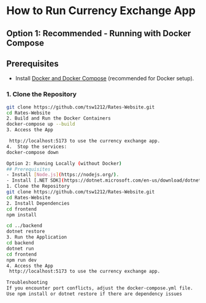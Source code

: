# How to Run Currency Exchange App


## Option 1: Recommended - Running with Docker Compose

## Prerequisites
- Install [Docker and Docker Compose](https://www.docker.com/products/docker-desktop) (recommended for Docker setup).

### 1. Clone the Repository
  
```bash
git clone https://github.com/tsw1212/Rates-Website.git
cd Rates-Website
2. Build and Run the Docker Containers
docker-compose up --build
3. Access the App

 http://localhost:5173 to use the currency exchange app.
4.  Stop the services:
docker-compose down

Option 2: Running Locally (without Docker)
## Prerequisites
- Install [Node.js](https://nodejs.org/).
- Install [.NET SDK](https://dotnet.microsoft.com/en-us/download/dotnet) (for backend if running locally).
1. Clone the Repository
git clone https://github.com/tsw1212/Rates-Website.git
cd Rates-Website
2. Install Dependencies
cd frontend
npm install

cd ../backend
dotnet restore
3. Run the Application
cd backend
dotnet run
cd frontend
npm run dev
4. Access the App
 http://localhost:5173 to use the currency exchange app.

Troubleshooting
If you encounter port conflicts, adjust the docker-compose.yml file.
Use npm install or dotnet restore if there are dependency issues

